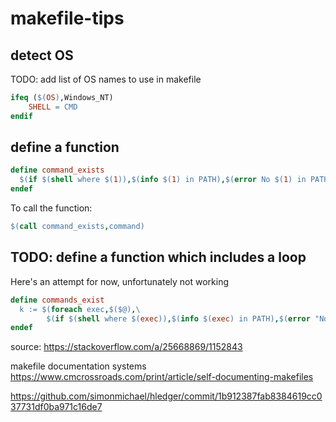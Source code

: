 # makefile-tips

## detect OS
TODO: add list of OS names to use in makefile
```makefile
ifeq ($(OS),Windows_NT)
	SHELL = CMD
endif
```

## define a function
```makefile
define command_exists
  $(if $(shell where $(1)),$(info $(1) in PATH),$(error No $(1) in PATH))
endef
```
To call the function:
```makefile
$(call command_exists,command)
```

## TODO: define a function which includes a loop
Here's an attempt for now, unfortunately not working
```makefile
define commands_exist
  k := $(foreach exec,$($@),\
        $(if $(shell where $(exec)),$(info $(exec) in PATH),$(error "No $(exec) in PATH")))
endef
```
source: https://stackoverflow.com/a/25668869/1152843

makefile documentation systems
https://www.cmcrossroads.com/print/article/self-documenting-makefiles
		
https://github.com/simonmichael/hledger/commit/1b912387fab8384619cc037731df0ba971c16de7

